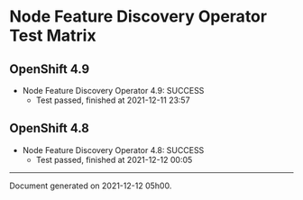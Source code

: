 
Node Feature Discovery Operator Test Matrix
===========================================

OpenShift 4.9
-------------



* Node Feature Discovery Operator 4.9: SUCCESS
  - Test passed, finished at 2021-12-11 23:57

OpenShift 4.8
-------------



* Node Feature Discovery Operator 4.8: SUCCESS
  - Test passed, finished at 2021-12-12 00:05

---
Document generated on 2021-12-12 05h00.
